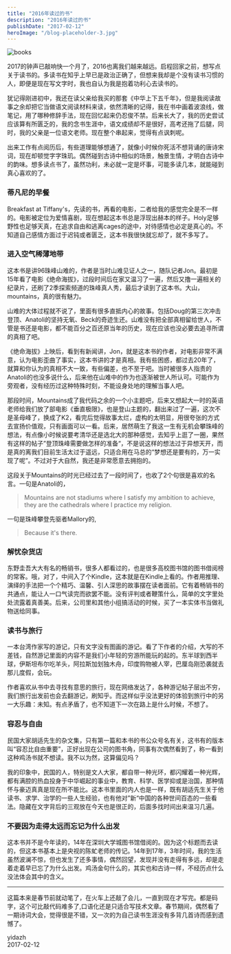 ```yaml
---
title: "2016年读过的书"
description: "2016年读过的书"
publishDate: "2017-02-12"
heroImage: "/blog-placeholder-3.jpg"
---
```


![books](https://o35qld6sq.qnssl.com/img/covers_wide.jpg)

2017的钟声已敲响快一个月了，2016也离我们越来越远。启程回家之前，想写点关于读书的。多读书在知乎上早已是政治正确了，但想来我却是个没有读书习惯的人，即便是现在写文字时，我也自认为我是抱着功利心去读书的。

<!--more-->

犹记得刚进初中，我还在读父亲给我买的那套《中华上下五千年》，但是我阅读故事之余却把它当做语文阅读材料来读，依然清晰的记得，我在书中画着波浪线，做笔记，用了哪种修辞手法，现在回忆起来仍忍俊不禁。后来长大了，我的历史尝试应该算有所匮乏的，我的念书生涯中，语文成绩却不是很好，高考还拖了后腿，同时，我的父亲是一位语文老师。现在整个串起来，觉得有点讽刺呢。

出来工作有点阅历后，有些道理能够想通了，就像小时候你死活不想背诵的唐诗宋词，现在却顿觉字字珠玑。偶然碰到古诗中相似的场景，触景生情，才明白古诗中的韵味。想多读点书了，虽然功利，未必就一定是坏事，可能多读几本，就能碰到真心喜欢的了。

### 蒂凡尼的早餐

Breakfast at Tiffany's，先读的书，再看的电影，二者给我的感觉完全是不一样的。电影被定位为爱情喜剧，现在想起这本书总是浮现出赫本的样子。Holy足够野性也足够天真，在追求自由和逃离cages的途中，对待感情也必定是真心的。不知道自己感情方面过于迟钝或者匮乏，这本书我很快就忘却了，就不多写了。

### 进入空气稀薄地带

这本书是讲96珠峰山难的，作者是当时山难见证人之一，随队记者Jon。最初是15年看了电影《绝命海拔》，过段时间后在家又温习了一遍，然后又撸一遍相关的纪录片，还刷了2季探索频道的珠峰真人秀，最后才读到了这本书。大山，mountains，真的很有魅力。

山难的大体过程就不说了，里面有很多直抵内心的故事。包括Doug的第三次冲击登顶、Anatoli的坚持无氧、Beck的奇迹生还。山难没有把全部真相留给世人，不管是书还是电影，都不能百分之百还原当年的历史，现在应该也没必要去追寻所谓的真相了吧。

《绝命海拔》上映后，看到有新闻讲，Jon，就是这本书的作者，对电影非常不满意，认为电影歪曲了事实，这本书讲的才是真相。我有些困惑，都过去20年了，就算和你认为的真相不大一致，有些偏差，也不至于吧。当时被很多人指责的Anatoli的也没多说什么，后来他在山难中的作为也逐渐被世人所认可。可能作为旁观者，没有经历过这种特殊时刻，不能设身处地的理解当事人吧。

那段时间，Mountains成了我代码之余的一个小主题吧，后来又想起大一时的英语老师给我们放了部电影《垂直极限》，也是登山主题的，翻出来过了一遍，这次不是圣母峰了，换成了K2，看完后觉得故事太烂，虚构的太明显，用很夸张的方式去宣扬价值观，只有画面可以一看。后来，居然萌生了我这一生有无机会攀珠峰的想法，有点像小时候说要考清华还是选北大的那种感觉，去知乎上逛了一圈，果然有这样的帖子”登顶珠峰需要做怎样的准备“，不是说这样的想法过于异想天开，而是真的离我们目前生活太过于遥远，只适合用在马总的“梦想还是要有的，万一实现了呢”。不过对于大自然，我还是非常愿意去拥抱的。

这段关于Mountains的时光已经过去了一段时间了，也收了2个句很是喜欢的名言。一句是Anatoli的，

> Mountains are not stadiums where I satisfy my ambition to achieve, they are the cathedrals where I practice my religion.

一句是珠峰攀登先驱者Mallory的,

> Because it's there.

### 解忧杂货店

东野圭吾大大有名的畅销书，很多人都看过的，也是很多高校图书馆的图书借阅榜的常客。哦，对了，中间入了个Kindle，这本就是在Kindle上看的。作者用推理、演绎的手法把一个个精巧、温馨、引人深思的故事摆在读者面前。它有着畅销书的共通点，能让人一口气读完而欲罢不能。没有评判或者鞭策什么，简单的文字里处处流露着真善美。后来，公司里和其他小组搞活动的时候，买了一本实体书当做礼物送给同事。

### 读书与旅行

一本台湾作家写的游记，只有文字没有图画的游记。看了下作者的介绍，大写的不差钱，自然游记里面的内容不是我们小年轻的穷游所能玩的起的。东半球到西半球，伊斯坦布尔吃羊头，阿拉斯加划独木舟，印度购物被人宰，巴厘岛刚恐袭就去那儿度假，会玩。

作者喜欢从书中去寻找有意思的旅行，现在网络发达了，各种游记帖子层出不穷，我们旅行出发前也会去翻游记，刷知乎。而这样似乎没法更好的体验到旅行中的另一大乐趣：未知。有点矛盾了，也不知道下一次在路上是什么时候，不想了。

### 容忍与自由

民国大家胡适先生的杂文集，只有第一篇和本书的书公众号名有关，这书有的版本叫“容忍比自由重要”，正好出现在公司的图书角，同事有次偶然看到了，称一看到这种鸡汤书就不想读。我不以为然，这算偏见吗？

我的印象中，民国的人，特别是文人大家，都自带一种光环，都闪耀着一种光辉，都有满腔的热血投身于中华崛起的事业中，教育、科学、医学抑或是治国，那种情怀与豪迈真真是现在所不能比。这本书里面的内人也是一样，既有胡适先生关于他读书、求学、治学的一些人生经验，也有他对”新“中国的各种世间百态的一些看法。隐藏在文字背后的三观放在今天也是很正的，后面多找时间出来温习几遍。

### 不要因为走得太远而忘记为什么出发

这本书并不是今年读的，14年在深圳大学城图书馆借阅的。因为这个标题而去读的，但这本书基本上是央视的陈虻老师的传记。14年到17年，3年时间，我的生活虽然波澜不惊，但也发生了还多事情，偶然回望，发现并没有走得有多远，却是走着走着早已忘了为什么出发。鸡汤金句什么的，其实也和古诗一样，不经历点什么没法体会其中的含义。

---

这篇本来是春节前就动笔了，在火车上还敲了会儿，一直到现在才写完。都是码字，这个可比敲代码难多了,口语化还是只适合写技术文章。春节期间，偶然看了一期诗词大会，觉得很是不错，又一次的为自己读书生涯没有多背几首诗而感到遗憾了。

yidazh  
2017-02-12
